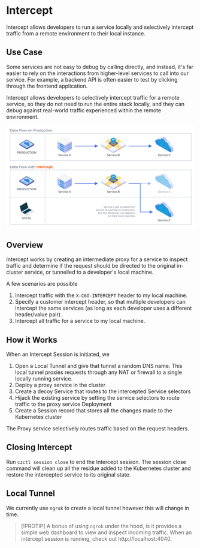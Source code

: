 # Intercept

Intercept allows developers to run a service locally and selectively intercept traffic from a remote environment to their local instance.

## Use Case

Some services are not easy to debug by calling directly, and instead, it's far easier to rely on the interactions from higher-level services to call into our service. For example, a backend API is often easier to test by clicking through the frontend application.

Intercept allows developers to selectively intercept traffic for a remote service, so they do not need to run the entire stack locally, and they can debug against real-world traffic experienced within the remote environment.

![Intercept Dataflow](../_media/intercept.png ':size=500')

## Overview

Intercept works by creating an intermediate proxy for a service to inspect traffic and determine if the request should be directed to the original in-cluster service, or tunnelled to a developer's local machine.

A few scenarios are possible

1. Intercept traffic with the `X-C6O-INTERCEPT` header to my local machine.
1. Specify a customer intercept header, so that multiple developers can intercept the same services (as long as each developer uses a different header/value pair).
1. Intercept all traffic for a service to my local machine.

## How it Works

When an Intercept Session is initiated, we

1. Open a Local Tunnel and give that tunnel a random DNS name. This local tunnel proxies requests through any NAT or firewall to a single locally running service.
1. Deploy a proxy service in the cluster
1. Create a decoy Service that routes to the intercepted Service selectors
1. Hijack the existing service by setting the service selectors to route traffic to the proxy service Deployment
1. Create a Session record that stores all the changes made to the Kubernetes cluster

The Proxy service selectively routes traffic based on the request headers.

## Closing Intercept

Run `czctl session close` to end the Intercept session. The session close command will clean up all the residue added to the Kubernetes cluster and restore the intercepted service to its original state.

## Local Tunnel

We currently use `ngrok` to create a local tunnel however this will change in time.

> [!PROTIP]
> A bonus of using `ngrok` under the hood, is it provides a simple web dashboard to view and inspect incoming traffic. When an intercept session is running, check out http://localhost:4040.